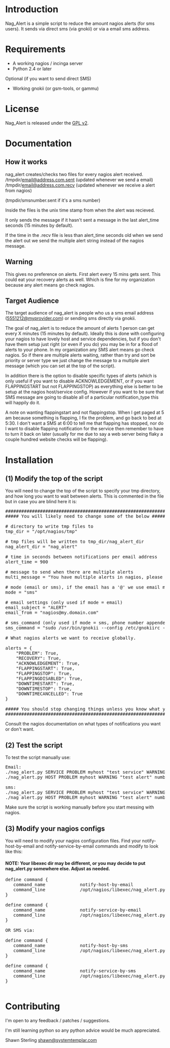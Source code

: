 # Introduction

Nag\_Alert is a simple script to reduce the amount nagios alerts (for sms users). It sends via direct sms (via gnokii) or via a email sms address.

# Requirements

* A working nagios / incinga server
* Python 2.4 or later

Optional (if you want to send direct SMS)
* Working gnokii (or gsm-tools, or gammu)

# License

Nag\_Alert is released under the [GPL v2](http://www.gnu.org/licenses/gpl-2.0.html).

# Documentation

How it works
------------

nag\_alert creates/checks two files for every nagios alert received.
/tmpdir/email@address.com.sent (updated whenever we send a email)
/tmpdir/email@address.com.recv (updated whenever we receive a alert from nagios)

(tmpdir/smsnumber.sent if it's a sms number)

Inside the files is the unix time stamp from when the alert was recieved.

It only sends the message if it hasn't sent a message in the last alert\_time seconds (15 minutes by default).

If the time in the .recv file is less than alert\_time seconds old when we send the alert out
we send the multiple alert string instead of the nagios message.

Warning
-------

This gives no preference on alerts. First alert every 15 mins gets sent.
This could eat your recovery alerts as well. Which is fine for my organization
because any alert means go check nagios.

Target Audience
---------------

The target audience of nag\_alert is people who us a sms email address (5551212@myprovider.com) or sending sms directly via gnokii.

The goal of nag\_alert is to reduce the amount of alerts 1 person can get every X minutes (15 minutes by default). Ideally this is done with configuring your nagios to have lovely host and service dependencies, but if you don't have them setup just right (or even if you do) you may be in for a flood of alerts to your phone. In my organization any SMS alert means go check nagios. So if there are multiple alerts waiting, rather than try and sort be priority or server type we just change the message to a multiple alert message (which you can set at the top of the script).

In addition there is the option to disable specific types of alerts (which is only useful if you want to disable ACKNOWLEDGEMENT, or if you want FLAPPINGSTART but not FLAPPINGSTOP) as everything else is better to be setup at the nagios host/service config. However if you want to be sure that SMS message are going to disable all of a particular notification\_type this will happily do it.

A note on wanting flappingstart and not flappingstop. When I get paged at 5 am because something is flapping, I fix the problem, and go back to bed at 5:30. I don't want a SMS at 6:00 to tell me that flapping has stopped, nor do I want to disable flapping notification for the service then remember to have to turn it back on later (usually for me due to say a web server being flaky a couple hundred website checks will be flapping).

# Installation


(1) Modify the top of the script
--------------------------------

You will need to change the top of the script to specify your tmp directory, and how long you want to wait between alerts. This is commented in the file but in case you are blind here it is:

<pre>
############################################################
##### You will likely need to change some of the below #####

# directory to write tmp files to
tmp_dir = "/opt/nagios/tmp"

# tmp files will be written to tmp_dir/nag_alert_dir
nag_alert_dir = "nag_alert"

# time in seconds between notifications per email address
alert_time = 900

# message to send when there are multiple alerts
multi_message = "You have multiple alerts in nagios, please check nagios ASAP."

# mode (email or sms), if the email has a '@' we use email mode anyway.
mode = "sms"

# email settings (only used if mode = email)
email_subject = "ALERT"
email_from = "nagios@my.domain.com"

# sms_command (only used if mode = sms, phone number appended to end)
sms_command = "sudo /usr/bin/gnokii --config /etc/gnokiirc --sendsms"

# What nagios alerts we want to receive globally.

alerts = {
    "PROBLEM": True,
    "RECOVERY": True,
    "ACKNOWLEDGEMENT": True,
    "FLAPPINGSTART": True,
    "FLAPPINGSTOP": True,
    "FLAPPINGDISABLED": True,
    "DOWNTIMESTART": True,
    "DOWNTIMESTOP": True,
    "DOWNTIMECANCELLED": True
}

##### You should stop changing things unless you know what you are doing #####
##############################################################################
</pre>

Consult the nagios documentation on what types of notifications you want or don't want.


(2) Test the script
-------------------

To test the script manually use:

<pre>
Email:
./nag_alert.py SERVICE PROBLEM myhost "test service" WARNING "test alert" number@my-sms-gateway.com
./nag_alert.py HOST PROBLEM myhost WARNING "test alert" number@my-sms-gateway.com

sms:
./nag_alert.py SERVICE PROBLEM myhost "test service" WARNING "test alert" 5551212
./nag_alert.py HOST PROBLEM myhost WARNING "test alert" number@bla.com 5551212
</pre>

Make sure the script is working manually before you start messing with nagios.


(3) Modify your nagios configs
------------------------------

You will need to modify your nagios configuration files. Find your notify-host-by-email and notify-service-by-email commands and modify to look like this:

#### NOTE: Your libexec dir may be different, or you may decide to put nag_alert.py somewhere else. Adjust as needed.
<pre>
define command {
   command_name             notify-host-by-email
   command_line             /opt/nagios/libexec/nag_alert.py HOST "$NOTIFICATIONTYPE$" "$HOSTALIAS$" "$HOSTSTATE$" "$HOSTOUTPUT$" "$CONTACTEMAIL$"
}

define command {
   command_name             notify-service-by-email
   command_line             /opt/nagios/libexec/nag_alert.py SERVICE "$NOTIFICATIONTYPE$" "$HOSTALIAS$" "$SERVICEDESC$" "$SERVICESTATE$" "$SERVICEOUTPUT$" "$CONTACTEMAIL$"
}

OR SMS via:

define command {
   command_name             notify-host-by-sms
   command_line             /opt/nagios/libexec/nag_alert.py HOST "$NOTIFICATIONTYPE$" "$HOSTALIAS$" "$HOSTSTATE$" "$HOSTOUTPUT$" "$CONTACTPAGER$"
}

define command {
   command_name             notify-service-by-sms
   command_line             /opt/nagios/libexec/nag_alert.py SERVICE "$NOTIFICATIONTYPE$" "$HOSTALIAS$" "$SERVICEDESC$" "$SERVICESTATE$" "$SERVICEOUTPUT$" "$CONTACTPAGER$"
}

</pre>


# Contributing

I'm open to any feedback / patches / suggestions.

I'm still learning python so any python advice would be much appreciated.

Shawn Sterling shawn@systemtemplar.com
